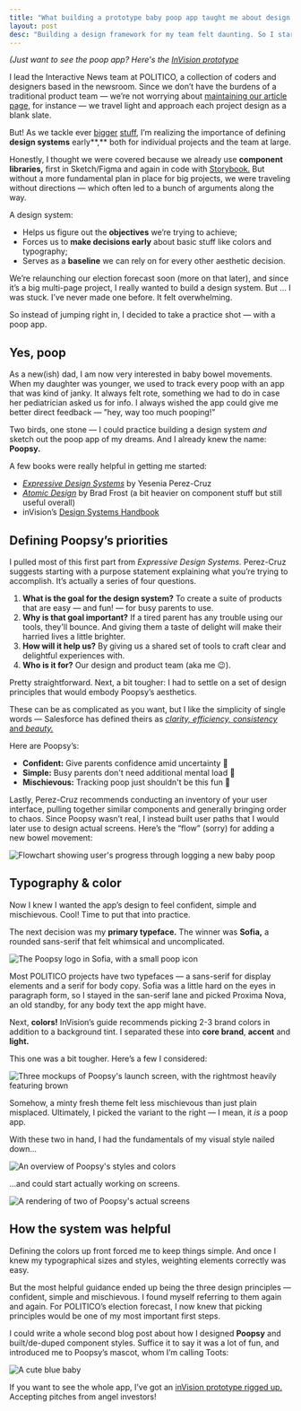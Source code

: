 ```yaml
---
title: "What building a prototype baby poop app taught me about design systems"
layout: post
desc: "Building a design framework for my team felt daunting. So I started small."
---
```

*(Just want to see the poop app? Here's the [InVision prototype]((https://invis.io/UB119WTWQ9AN#/454482736_Onboard-Title_Screen).)*

I lead the Interactive News team at POLITICO, a collection of coders and designers based in the newsroom. Since we don’t have the burdens of a traditional product team — we’re not worrying about [maintaining our article page,](https://building.theatlantic.com/designing-the-story-for-the-readers-we-want-aeba392cd004) for instance — we travel light and approach each project design as a blank slate.

But! As we tackle ever [bigger](https://www.politico.com/2020-election/results/) [stuff](https://www.politico.com/interactives/2022/congressional-redistricting-maps-by-state-and-district/), I’m realizing the importance of defining **design systems** early**,** both for individual projects and the team at large.

Honestly, I thought we were covered because we already use **component libraries,** first in Sketch/Figma and again in code with [Storybook.](https://storybook.js.org) But without a more fundamental plan in place for big projects, we were traveling without directions — which often led to a bunch of arguments along the way.

A design system:

- Helps us figure out the **objectives** we’re trying to achieve;
- Forces us to **make decisions early** about basic stuff like colors and typography;
- Serves as a **baseline** we can rely on for every other aesthetic decision.

We’re relaunching our election forecast soon (more on that later), and since it’s a big multi-page project, I really wanted to build a design system. But ... I was stuck. I’ve never made one before. It felt overwhelming.

So instead of jumping right in, I decided to take a practice shot — with a poop app.

## Yes, poop

As a new(ish) dad, I am now very interested in baby bowel movements. When my daughter was younger, we used to track every poop with an app that was kind of janky. It always felt rote, something we had to do in case her pediatrician asked us for info.  I always wished the app could give me better direct feedback — ”hey, way too much pooping!”

Two birds, one stone — I could practice building a design system *and* sketch out the poop app of my dreams. And I already knew the name: **Poopsy.**

A few books were really helpful in getting me started:

- *[Expressive Design Systems](https://abookapart.com/products/expressive-design-systems)* by Yesenia Perez-Cruz
- *[Atomic Design](https://atomicdesign.bradfrost.com)* by Brad Frost (a bit heavier on component stuff but still useful overall)
- inVision’s [Design Systems Handbook](https://www.designbetter.co/design-systems-handbook)

## Defining Poopsy’s priorities

I pulled most of this first part from *Expressive Design Systems.* Perez-Cruz suggests starting with a purpose statement explaining what you’re trying to accomplish. It’s actually a series of four questions.

1. **What is the goal for the design system?** To create a suite of products that are easy — and fun! — for busy parents to use.
2. **Why is that goal important?** If a tired parent has any trouble using our tools, they'll bounce. And giving them a taste of delight will make their harried lives a little brighter.
3. **How will it help us?** By giving us a shared set of tools to craft clear and delightful experiences with.
4. **Who is it for?** Our design and product team (aka me 😉).

Pretty straightforward. Next, a bit tougher: I had to settle on a set of design principles that would embody Poopsy’s aesthetics.

These can be as complicated as you want, but I like the simplicity of single words — Salesforce has defined theirs as [*clarity, efficiency,* *consistency* and *beauty.*](https://medium.com/salesforce-ux/how-we-designed-the-new-salesforce-at-scale-6d3607fd92e5)

Here are Poopsy’s:

- **Confident:** Give parents confidence amid uncertainty 💪
- **Simple:** Busy parents don't need additional mental load 💎
- **Mischievous:** Tracking poop just shouldn't be this fun 🤪

Lastly, Perez-Cruz recommends conducting an inventory of your user interface, pulling together similar components and generally bringing order to chaos. Since Poopsy wasn’t real, I instead built user paths that I would later use to design actual screens. Here’s the “flow” (sorry) for adding a new bowel movement:

![Flowchart showing user's progress through logging a new baby poop](/assets/baby-poop/Untitled.png)

## Typography & color

Now I knew I wanted the app’s design to feel confident, simple and mischievous. Cool! Time to put that into practice.

The next decision was my **primary typeface.** The winner was **Sofia,** a rounded sans-serif that felt whimsical and uncomplicated.

![The Poopsy logo in Sofia, with a small poop icon](/assets/baby-poop/Untitled%201.png)

Most POLITICO projects have two typefaces — a sans-serif for display elements and a serif for body copy. Sofia was a little hard on the eyes in paragraph form, so I stayed in the san-serif lane and picked Proxima Nova, an old standby, for any body text the app might have.

Next, **colors!** InVision’s guide recommends picking 2-3 brand colors in addition to a background tint. I separated these into **core brand**, **accent** and **light.**

This one was a bit tougher. Here’s a few I considered:

![Three mockups of Poopsy's launch screen, with the rightmost heavily featuring brown](/assets/baby-poop/Untitled%202.png)

Somehow, a minty fresh theme felt less mischievous than just plain misplaced. Ultimately, I picked the variant to the right — I mean, it *is* a poop app.

With these two in hand, I had the fundamentals of my visual style nailed down...

![An overview of Poopsy's styles and colors](/assets/baby-poop/Untitled%203.png)

...and could start actually working on screens.

![A rendering of two of Poopsy's actual screens](/assets/baby-poop/Untitled%204.png)

## How the system was helpful

Defining the colors up front forced me to keep things simple. And once I knew my typographical sizes and styles, weighting elements correctly was easy.

But the most helpful guidance ended up being the three design principles — confident, simple and mischievous. I found myself referring to them again and again. For POLITICO’s election forecast, I now knew that picking principles would be one of my most important first steps.

I could write a whole second blog post about how I designed **Poopsy** and built/de-duped component styles. Suffice it to say it was a lot of fun, and introduced me to Poopsy’s mascot, whom I’m calling Toots:

![A cute blue baby](/assets/baby-poop/toots.png)

If you want to see the whole app, I’ve got an [inVision prototype rigged up.](https://invis.io/UB119WTWQ9AN#/454482736_Onboard-Title_Screen) Accepting pitches from angel investors!
